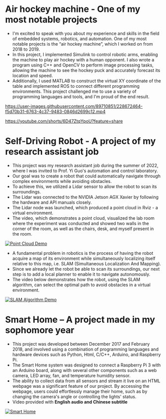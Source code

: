 # **Air hockey machine - One of my most notable projects**
* I'm excited to speak with you about my experience and skills in the field of embedded systems, robotics, and automation. One of my most notable projects is the “air hockey machine”, which I worked on from 2018 to 2019.
* In this project, I implemented Simulink to control robotic arms, enabling the machine to play air hockey with a human opponent. I also wrote a program using C++ and OpenCV to perform image processing tasks, allowing the machine to see the hockey puck and accurately forecast its location and speed.
* Additionally, I used MATLAB to construct the virtual XY coordinate of the table and implemented ROS to connect different programming environments. This project challenged me to use a variety of programming languages and tools, and I'm proud of the end result.

https://user-images.githubusercontent.com/89710851/228672464-f5d70b31-6763-4c37-9483-0846d2699c12.mp4

https://youtube.com/shorts/6D47ZtqYpoU?feature=share

# **Self-Driving Robot - A project of my research assistant job**
* This project was my research assistant job during the summer of 2022, where I was invited to Prof. Yi Guo's automation and control laboratory. 
* Our goal was to create a robot that could automatically navigate through complex environments while avoiding obstacles. 
* To achieve this, we utilized a Lidar sensor to allow the robot to scan its surroundings.
* The Lidar was connected to the NVIDIA Jetson AGX Xavier by following the hardware and API manuals closely.
* The Lidar node was launched, which produced a point cloud in Rviz - a virtual environment. 
* The video, which demonstrates a point cloud, visualized the lab room where the experiment was conducted and showed two walls in the corner of the room, as well as the chairs, desk, and myself present in the room.

[![Point Cloud Demo](https://res.cloudinary.com/marcomontalbano/image/upload/v1680139292/video_to_markdown/images/youtube--89R5spgjHSs-c05b58ac6eb4c4700831b2b3070cd403.jpg)](https://www.youtube.com/watch?v=89R5spgjHSs&ab_channel=%E9%A1%8F%E9%8A%98%E5%AE%8F "Point Cloud Demo")

* A fundamental problem in robotics is the process of having the robot acquire a map of its environment while simultaneously localizing itself relative to this map, i.e. SLAM (Simultaneous Localization And Mapping).
* Since we already let the robot be able to scan its surroundings, our next step is to add a local planner to enable it to navigate autonomously. 
* The video below demonstrates how the robot, using the SLAM algorithm, can select the optimal path to avoid obstacles in a virtual environment.

[![SLAM Algorithm Demo](https://res.cloudinary.com/marcomontalbano/image/upload/v1680138736/video_to_markdown/images/youtube--DCRStm-qpKA-c05b58ac6eb4c4700831b2b3070cd403.jpg)](hhttps://www.youtube.com/watch?v=DCRStm-qpKA&ab_channel=%E9%A1%8F%E9%8A%98%E5%AE%8F "SLAM Algorithm Demo")

# **Smart Home – A project made in my sophomore year**
* This project was developed between December 2017 and February 2018, and involved using a combination of programming languages and hardware devices such as Python, Html, C/C++, Arduino, and Raspberry Pi. 
* The Smart Home system was designed to connect a Raspberry Pi 3 with an Arduino board, along with several other components such as a web camera, LED array, fan, and temperature humidity sensor. 
* The ability to collect data from all sensors and stream it live on an HTML webpage was a significant feature of our project. By accessing the webpage, users could effortlessly manage their home, such as by changing the camera's angle or controlling the lights' status.
* Video provided with **English audio and Chinese subtitle**

[![Smart Home](https://res.cloudinary.com/marcomontalbano/image/upload/v1680138395/video_to_markdown/images/youtube--HVhWwerSzkM-c05b58ac6eb4c4700831b2b3070cd403.jpg)](https://www.youtube.com/watch?v=HVhWwerSzkM&ab_channel=%E9%A1%8F%E9%8A%98%E5%AE%8F "Smart Home")

